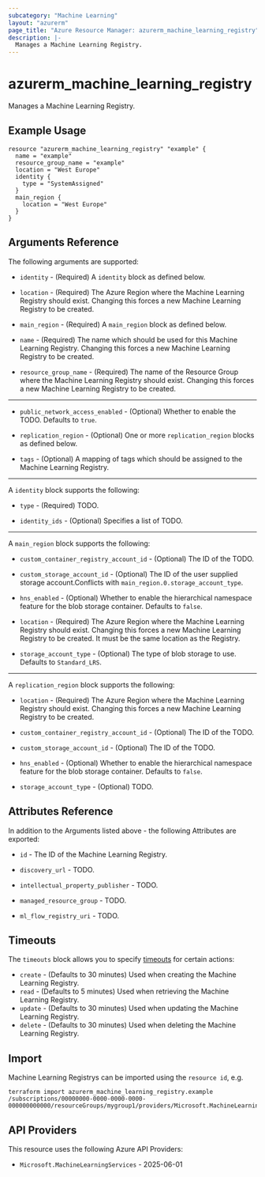 ```yaml
---
subcategory: "Machine Learning"
layout: "azurerm"
page_title: "Azure Resource Manager: azurerm_machine_learning_registry"
description: |-
  Manages a Machine Learning Registry.
---
```


# azurerm_machine_learning_registry

Manages a Machine Learning Registry.

## Example Usage

```hcl
resource "azurerm_machine_learning_registry" "example" {
  name = "example"
  resource_group_name = "example"
  location = "West Europe"
  identity {
    type = "SystemAssigned"
  }
  main_region {
    location = "West Europe"
  }
}
```

## Arguments Reference

The following arguments are supported:

* `identity` - (Required) A `identity` block as defined below.

* `location` - (Required) The Azure Region where the Machine Learning Registry should exist. Changing this forces a new Machine Learning Registry to be created.

* `main_region` - (Required) A `main_region` block as defined below.

* `name` - (Required) The name which should be used for this Machine Learning Registry. Changing this forces a new Machine Learning Registry to be created.

* `resource_group_name` - (Required) The name of the Resource Group where the Machine Learning Registry should exist. Changing this forces a new Machine Learning Registry to be created.

---

* `public_network_access_enabled` - (Optional) Whether to enable the TODO. Defaults to `true`.

* `replication_region` - (Optional) One or more `replication_region` blocks as defined below.

* `tags` - (Optional) A mapping of tags which should be assigned to the Machine Learning Registry.

---

A `identity` block supports the following:

* `type` - (Required) TODO.

* `identity_ids` - (Optional) Specifies a list of TODO.

---

A `main_region` block supports the following:

* `custom_container_registry_account_id` - (Optional) The ID of the TODO.

* `custom_storage_account_id` - (Optional) The ID of the user supplied storage account.Conflicts with `main_region.0.storage_account_type`.

* `hns_enabled` - (Optional) Whether to enable the hierarchical namespace feature for the blob storage container. Defaults to `false`.

* `location` - (Required) The Azure Region where the Machine Learning Registry should exist. Changing this forces a new Machine Learning Registry to be created. It must be the same location as the Registry.

* `storage_account_type` - (Optional) The type of blob storage to use. Defaults to `Standard_LRS`.

---

A `replication_region` block supports the following:

* `location` - (Required) The Azure Region where the Machine Learning Registry should exist. Changing this forces a new Machine Learning Registry to be created.

* `custom_container_registry_account_id` - (Optional) The ID of the TODO.

* `custom_storage_account_id` - (Optional) The ID of the TODO.

* `hns_enabled` - (Optional) Whether to enable the hierarchical namespace feature for the blob storage container. Defaults to `false`.

* `storage_account_type` - (Optional) TODO.

## Attributes Reference

In addition to the Arguments listed above - the following Attributes are exported: 

* `id` - The ID of the Machine Learning Registry.

* `discovery_url` - TODO.

* `intellectual_property_publisher` - TODO.

* `managed_resource_group` - TODO.

* `ml_flow_registry_uri` - TODO.

## Timeouts

The `timeouts` block allows you to specify [timeouts](https://developer.hashicorp.com/terraform/language/resources/configure#define-operation-timeouts) for certain actions:

* `create` - (Defaults to 30 minutes) Used when creating the Machine Learning Registry.
* `read` - (Defaults to 5 minutes) Used when retrieving the Machine Learning Registry.
* `update` - (Defaults to 30 minutes) Used when updating the Machine Learning Registry.
* `delete` - (Defaults to 30 minutes) Used when deleting the Machine Learning Registry.

## Import

Machine Learning Registrys can be imported using the `resource id`, e.g.

```shell
terraform import azurerm_machine_learning_registry.example /subscriptions/00000000-0000-0000-0000-000000000000/resourceGroups/mygroup1/providers/Microsoft.MachineLearningServices/registries/exampleregistry
```

## API Providers
<!-- This section is generated, changes will be overwritten -->
This resource uses the following Azure API Providers:

* `Microsoft.MachineLearningServices` - 2025-06-01
